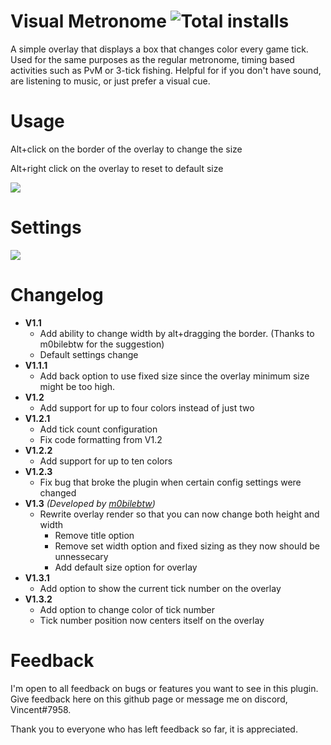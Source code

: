 # Visual Metronome ![Total installs](https://img.shields.io/endpoint?url=https://i.pluginhub.info/shields/installs/plugin/visual-metronome)
A simple overlay that displays a box that changes color every game tick. Used for the same purposes as the regular metronome, timing based activities such as PvM or 3-tick fishing. Helpful for if you don't have sound, are listening to music, or just prefer a visual cue.

# Usage
Alt+click on the border of the overlay to change the size

Alt+right click on the overlay to reset to default size

![](https://i.imgur.com/SWQKf9i.gif)

# Settings
![](https://i.imgur.com/FEQ5ikp.png)

# Changelog
- **V1.1**
    - Add ability to change width by alt+dragging the border. (Thanks to m0bilebtw for the suggestion)
    - Default settings change
- **V1.1.1**
    - Add back option to use fixed size since the overlay minimum size might be too high.
- **V1.2**
    - Add support for up to four colors instead of just two
- **V1.2.1**
    - Add tick count configuration
    - Fix code formatting from V1.2
- **V1.2.2**
    - Add support for up to ten colors
- **V1.2.3**
    - Fix bug that broke the plugin when certain config settings were changed
- **V1.3** *(Developed by [m0bilebtw](https://github.com/m0bilebtw))*
    - Rewrite overlay render so that you can now change both height and width
        - Remove title option
        - Remove set width option and fixed sizing as they now should be unnessecary
        - Add default size option for overlay
- **V1.3.1**
    - Add option to show the current tick number on the overlay
- **V1.3.2**
    - Add option to change color of tick number
    - Tick number position now centers itself on the overlay 
    
# Feedback
I'm open to all feedback on bugs or features you want to see in this plugin. Give feedback here on this github page or message me on discord, Vincent#7958. 

Thank you to everyone who has left feedback so far, it is appreciated.
